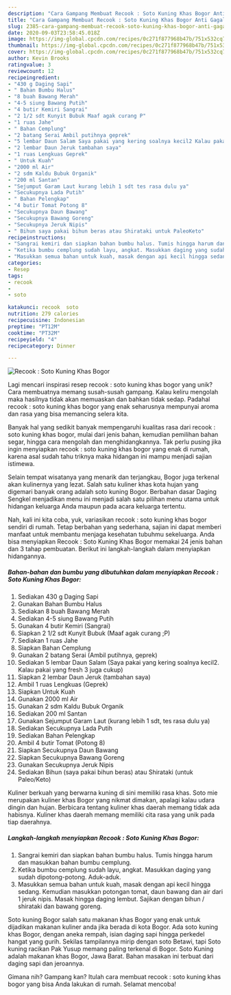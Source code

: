 ```yaml
---
description: "Cara Gampang Membuat Recook : Soto Kuning Khas Bogor Anti Gagal"
title: "Cara Gampang Membuat Recook : Soto Kuning Khas Bogor Anti Gagal"
slug: 2385-cara-gampang-membuat-recook-soto-kuning-khas-bogor-anti-gagal
date: 2020-09-03T23:58:45.018Z
image: https://img-global.cpcdn.com/recipes/0c271f877968b47b/751x532cq70/recook-soto-kuning-khas-bogor-foto-resep-utama.jpg
thumbnail: https://img-global.cpcdn.com/recipes/0c271f877968b47b/751x532cq70/recook-soto-kuning-khas-bogor-foto-resep-utama.jpg
cover: https://img-global.cpcdn.com/recipes/0c271f877968b47b/751x532cq70/recook-soto-kuning-khas-bogor-foto-resep-utama.jpg
author: Kevin Brooks
ratingvalue: 3
reviewcount: 12
recipeingredient:
- "430 g Daging Sapi"
- " Bahan Bumbu Halus"
- "8 buah Bawang Merah"
- "4-5 siung Bawang Putih"
- "4 butir Kemiri Sangrai"
- "2 1/2 sdt Kunyit Bubuk Maaf agak curang P"
- "1 ruas Jahe"
- " Bahan Cemplung"
- "2 batang Serai Ambil putihnya geprek"
- "5 lembar Daun Salam Saya pakai yang kering soalnya kecil2 Kalau pakai yang fresh 3 juga cukup"
- "2 lembar Daun Jeruk tambahan saya"
- "1 ruas Lengkuas Geprek"
- " Untuk Kuah"
- "2000 ml Air"
- "2 sdm Kaldu Bubuk Organik"
- "200 ml Santan"
- "Sejumput Garam Laut kurang lebih 1 sdt tes rasa dulu ya"
- "Secukupnya Lada Putih"
- " Bahan Pelengkap"
- "4 butir Tomat Potong 8"
- "Secukupnya Daun Bawang"
- "Secukupnya Bawang Goreng"
- "Secukupnya Jeruk Nipis"
- " Bihun saya pakai bihun beras atau Shirataki untuk PaleoKeto"
recipeinstructions:
- "Sangrai kemiri dan siapkan bahan bumbu halus. Tumis hingga harum dan masukkan bahan bumbu cemplung."
- "Ketika bumbu cemplung sudah layu, angkat. Masukkan daging yang sudah dipotong-potong. Aduk-aduk."
- "Masukkan semua bahan untuk kuah, masak dengan api kecil hingga sedang. Kemudian masukkan potongan tomat, daun bawang dan air dari 1 jeruk nipis. Masak hingga daging lembut. Sajikan dengan bihun / shirataki dan bawang goreng."
categories:
- Resep
tags:
- recook
- 
- soto

katakunci: recook  soto 
nutrition: 279 calories
recipecuisine: Indonesian
preptime: "PT12M"
cooktime: "PT32M"
recipeyield: "4"
recipecategory: Dinner

---
```



![Recook : Soto Kuning Khas Bogor](https://img-global.cpcdn.com/recipes/0c271f877968b47b/751x532cq70/recook-soto-kuning-khas-bogor-foto-resep-utama.jpg)

Lagi mencari inspirasi resep recook : soto kuning khas bogor yang unik? Cara membuatnya memang susah-susah gampang. Kalau keliru mengolah maka hasilnya tidak akan memuaskan dan bahkan tidak sedap. Padahal recook : soto kuning khas bogor yang enak seharusnya mempunyai aroma dan rasa yang bisa memancing selera kita.

Banyak hal yang sedikit banyak mempengaruhi kualitas rasa dari recook : soto kuning khas bogor, mulai dari jenis bahan, kemudian pemilihan bahan segar, hingga cara mengolah dan menghidangkannya. Tak perlu pusing jika ingin menyiapkan recook : soto kuning khas bogor yang enak di rumah, karena asal sudah tahu triknya maka hidangan ini mampu menjadi sajian istimewa.

Selain tempat wisatanya yang menarik dan terjangkau, Bogor juga terkenal akan kulinernya yang lezat. Salah satu kuliner khas kota hujan yang digemari banyak orang adalah soto kuning Bogor. Berbahan dasar Daging Sengkel menjadikan menu ini menjadi salah satu pilihan menu utama untuk hidangan keluarga Anda maupun pada acara keluarga tertentu.


Nah, kali ini kita coba, yuk, variasikan recook : soto kuning khas bogor sendiri di rumah. Tetap berbahan yang sederhana, sajian ini dapat memberi manfaat untuk membantu menjaga kesehatan tubuhmu sekeluarga. Anda bisa menyiapkan Recook : Soto Kuning Khas Bogor memakai 24 jenis bahan dan 3 tahap pembuatan. Berikut ini langkah-langkah dalam menyiapkan hidangannya.

<!--inarticleads1-->

##### Bahan-bahan dan bumbu yang dibutuhkan dalam menyiapkan Recook : Soto Kuning Khas Bogor:

1. Sediakan 430 g Daging Sapi
1. Gunakan  Bahan Bumbu Halus
1. Sediakan 8 buah Bawang Merah
1. Sediakan 4-5 siung Bawang Putih
1. Gunakan 4 butir Kemiri (Sangrai)
1. Siapkan 2 1/2 sdt Kunyit Bubuk (Maaf agak curang ;P)
1. Sediakan 1 ruas Jahe
1. Siapkan  Bahan Cemplung
1. Gunakan 2 batang Serai (Ambil putihnya, geprek)
1. Sediakan 5 lembar Daun Salam (Saya pakai yang kering soalnya kecil2. Kalau pakai yang fresh 3 juga cukup)
1. Siapkan 2 lembar Daun Jeruk (tambahan saya)
1. Ambil 1 ruas Lengkuas (Geprek)
1. Siapkan  Untuk Kuah
1. Gunakan 2000 ml Air
1. Gunakan 2 sdm Kaldu Bubuk Organik
1. Sediakan 200 ml Santan
1. Gunakan Sejumput Garam Laut (kurang lebih 1 sdt, tes rasa dulu ya)
1. Sediakan Secukupnya Lada Putih
1. Sediakan  Bahan Pelengkap
1. Ambil 4 butir Tomat (Potong 8)
1. Siapkan Secukupnya Daun Bawang
1. Siapkan Secukupnya Bawang Goreng
1. Gunakan Secukupnya Jeruk Nipis
1. Sediakan  Bihun (saya pakai bihun beras) atau Shirataki (untuk Paleo/Keto)


Kuliner berkuah yang berwarna kuning di sini memiliki rasa khas. Soto mie merupakan kuliner khas Bogor yang nikmat dimakan, apalagi kalau udara dingin dan hujan. Berbicara tentang kuliner khas daerah memang tidak ada habisnya. Kuliner khas daerah memang memiliki cita rasa yang unik pada tiap daerahnya. 

<!--inarticleads2-->

##### Langkah-langkah menyiapkan Recook : Soto Kuning Khas Bogor:

1. Sangrai kemiri dan siapkan bahan bumbu halus. Tumis hingga harum dan masukkan bahan bumbu cemplung.
1. Ketika bumbu cemplung sudah layu, angkat. Masukkan daging yang sudah dipotong-potong. Aduk-aduk.
1. Masukkan semua bahan untuk kuah, masak dengan api kecil hingga sedang. Kemudian masukkan potongan tomat, daun bawang dan air dari 1 jeruk nipis. Masak hingga daging lembut. Sajikan dengan bihun / shirataki dan bawang goreng.


Soto kuning Bogor salah satu makanan khas Bogor yang enak untuk dijadikan makanan kuliner anda jika berada di kota Bogor. Ada soto kuning khas Bogor, dengan aneka rempah, isian daging sapi hingga perkedel hangat yang gurih. Sekilas tampilannya mirip dengan soto Betawi, tapi Soto kuning racikan Pak Yusup memang paling terkenal di Bogor. Soto Kuning adalah makanan khas Bogor, Jawa Barat. Bahan masakan ini terbuat dari daging sapi dan jeroannya. 

Gimana nih? Gampang kan? Itulah cara membuat recook : soto kuning khas bogor yang bisa Anda lakukan di rumah. Selamat mencoba!
